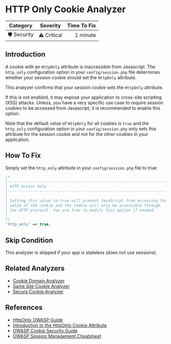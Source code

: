 # HTTP Only Cookie Analyzer

| Category       | Severity   | Time To Fix  |
| -------------  |:----------:| ------------:|
| 🛡️ Security    | ⚠️ Critical | 1 minute     |

## Introduction

A cookie with an `HttpOnly` attribute is inaccessible from Javascript. The `http_only` configuration option in your `config/session.php` file determines whether your session cookie should set the `HttpOnly` attribute.

This analyzer confirms that your session cookie sets the `HttpOnly` attribute.

If this is not enabled, it may expose your application to cross-site scripting (XSS) attacks. Unless, you have a very specific use case to require session cookies to be accessed from Javascript, it is recommended to enable this option.

Note that the default value of `HttpOnly` for all cookies is `true` and the `http_only` configuration option in your `config/session.php` only sets this attribute for the session cookie and not for the other cookies in your application.

## How To Fix

Simply set the `http_only` attribute in your `config/session.php` file to true:

```php
/*
|--------------------------------------------------------------------------
| HTTP Access Only
|--------------------------------------------------------------------------
|
| Setting this value to true will prevent JavaScript from accessing the
| value of the cookie and the cookie will only be accessible through
| the HTTP protocol. You are free to modify this option if needed.
|
*/
'http_only' => true,
```

## Skip Condition

This analyzer is skipped if your app is stateless (does not use sessions).

## Related Analyzers

- [Cookie Domain Analyzer](cookie-domain-analyzer.html)
- [Same Site Cookie Analyzer](same-site-cookie-analyzer.html)
- [Secure Cookie Analyzer](secure-cookie-analyzer.html)

## References

- [HttpOnly OWASP Guide](https://owasp.org/www-community/HttpOnly)
- [Introduction to the HttpOnly Cookie Attribute](https://developer.mozilla.org/en-US/docs/Web/HTTP/Cookies#Restrict_access_to_cookies)
- [OWASP Cookie Security Guide](https://owasp.org/www-chapter-london/assets/slides/OWASPLondon20171130_Cookie_Security_Myths_Misconceptions_David_Johansson.pdf)
- [OWASP Session Management Cheatsheet](https://cheatsheetseries.owasp.org/cheatsheets/Session_Management_Cheat_Sheet.html)